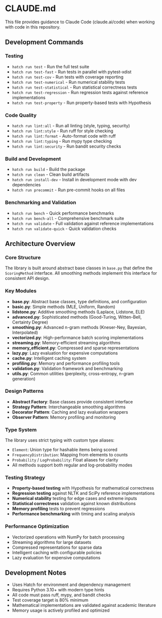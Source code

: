 # CLAUDE.md

This file provides guidance to Claude Code (claude.ai/code) when working with code in this repository.

## Development Commands

### Testing
- `hatch run test` - Run the full test suite
- `hatch run test-fast` - Run tests in parallel with pytest-xdist
- `hatch run test-cov` - Run tests with coverage reporting
- `hatch run test-numerical` - Run numerical stability tests
- `hatch run test-statistical` - Run statistical correctness tests
- `hatch run test-regression` - Run regression tests against reference implementations
- `hatch run test-property` - Run property-based tests with Hypothesis

### Code Quality
- `hatch run lint:all` - Run all linting (style, typing, security)
- `hatch run lint:style` - Run ruff for style checking
- `hatch run lint:format` - Auto-format code with ruff
- `hatch run lint:typing` - Run mypy type checking
- `hatch run lint:security` - Run bandit security checks

### Build and Development
- `hatch run build` - Build the package
- `hatch run clean` - Clean build artifacts
- `hatch run install-dev` - Install in development mode with dev dependencies
- `hatch run precommit` - Run pre-commit hooks on all files

### Benchmarking and Validation
- `hatch run bench` - Quick performance benchmarks
- `hatch run bench-all` - Comprehensive benchmark suite
- `hatch run validate` - Full validation against reference implementations
- `hatch run validate-quick` - Quick validation checks

## Architecture Overview

### Core Structure
The library is built around abstract base classes in `base.py` that define the `ScoringMethod` interface. All smoothing methods implement this interface for consistent API design.

### Key Modules
- **base.py**: Abstract base classes, type definitions, and configuration
- **basic.py**: Simple methods (MLE, Uniform, Random)  
- **lidstone.py**: Additive smoothing methods (Laplace, Lidstone, ELE)
- **advanced.py**: Sophisticated methods (Good-Turing, Witten-Bell, Certainty Degree)
- **smoothing.py**: Advanced n-gram methods (Kneser-Ney, Bayesian, Interpolated)
- **vectorized.py**: High-performance batch scoring implementations
- **streaming.py**: Memory-efficient streaming algorithms
- **memory_efficient.py**: Compressed and sparse representations
- **lazy.py**: Lazy evaluation for expensive computations
- **cache.py**: Intelligent caching system
- **profiling.py**: Memory and performance profiling tools
- **validation.py**: Validation framework and benchmarking
- **utils.py**: Common utilities (perplexity, cross-entropy, n-gram generation)

### Design Patterns
- **Abstract Factory**: Base classes provide consistent interface
- **Strategy Pattern**: Interchangeable smoothing algorithms
- **Decorator Pattern**: Caching and lazy evaluation wrappers
- **Observer Pattern**: Memory profiling and monitoring

### Type System
The library uses strict typing with custom type aliases:
- `Element`: Union type for hashable items being scored
- `FrequencyDistribution`: Mapping from elements to counts
- `Probability` / `LogProbability`: Float aliases for clarity
- All methods support both regular and log-probability modes

### Testing Strategy
- **Property-based testing** with Hypothesis for mathematical correctness
- **Regression testing** against NLTK and SciPy reference implementations
- **Numerical stability** testing for edge cases and extreme inputs
- **Statistical correctness** validation against known distributions
- **Memory profiling** tests to prevent regressions
- **Performance benchmarking** with timing and scaling analysis

### Performance Optimization
- Vectorized operations with NumPy for batch processing
- Streaming algorithms for large datasets
- Compressed representations for sparse data
- Intelligent caching with configurable policies
- Lazy evaluation for expensive computations

## Development Notes

- Uses Hatch for environment and dependency management
- Requires Python 3.10+ with modern type hints
- All code must pass ruff, mypy, and bandit checks
- Test coverage target is 80% minimum
- Mathematical implementations are validated against academic literature
- Memory usage is actively profiled and optimized
